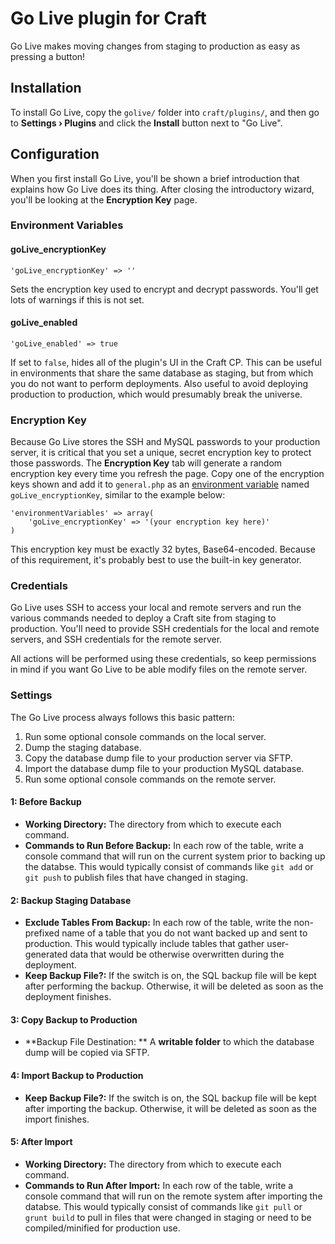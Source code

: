 # Go Live plugin for Craft

Go Live makes moving changes from staging to production as easy as pressing a button!

## Installation

To install Go Live, copy the `golive/` folder into `craft/plugins/`, and then go to **Settings &rsaquo; Plugins** and click the **Install** button next to "Go Live".

## Configuration

When you first install Go Live, you'll be shown a brief introduction that explains how Go Live does its thing. After closing the introductory wizard, you'll be looking at the **Encryption Key** page.

### Environment Variables

#### goLive_encryptionKey
```
'goLive_encryptionKey' => ''

```

Sets the encryption key used to encrypt and decrypt passwords. You'll get lots of warnings if this is not set.

#### goLive_enabled
```
'goLive_enabled' => true

```

If set to `false`, hides all of the plugin's UI in the Craft CP. This can be useful in environments that share the same database as staging, but from which you do not want to perform deployments. Also useful to avoid deploying production to production, which would presumably break the universe.

### Encryption Key

Because Go Live stores the SSH and MySQL passwords to your production server, it is critical that you set a unique, secret encryption key to protect those passwords. The **Encryption Key** tab will generate a random encryption key every time you refresh the page. Copy one of the encryption keys shown and add it to `general.php` as an [environment variable](http://buildwithcraft.com/docs/config-settings#environmentVariables) named `goLive_encryptionKey`, similar to the example below:

```
'environmentVariables' => array(
    'goLive_encryptionKey' => '(your encryption key here)'
)
```

This encryption key must be exactly 32 bytes, Base64-encoded. Because of this requirement, it's probably best to use the built-in key generator.

### Credentials

Go Live uses SSH to access your local and remote servers and run the various commands needed to deploy a Craft site from staging to production. You'll need to provide SSH credentials for the local and remote servers, and SSH credentials for the remote server.

All actions will be performed using these credentials, so keep permissions in mind if you want Go Live to be able modify files on the remote server.

### Settings

The Go Live process always follows this basic pattern:

1. Run some optional console commands on the local server.
1. Dump the staging database.
1. Copy the database dump file to your production server via SFTP.
1. Import the database dump file to your production MySQL database.
1. Run some optional console commands on the remote server.

#### 1: Before Backup
* **Working Directory:** The directory from which to execute each command.
* **Commands to Run Before Backup:** In each row of the table, write a console command that will run on the current system prior to backing up the databse. This would typically consist of commands like `git add` or `git push` to publish files that have changed in staging.

#### 2: Backup Staging Database

* **Exclude Tables From Backup:** In each row of the table, write the non-prefixed name of a table that you do not want backed up and sent to production. This would typically include tables that gather user-generated data that would be otherwise overwritten during the deployment.
* **Keep Backup File?:** If the switch is on, the SQL backup file will be kept after performing the backup. Otherwise, it will be deleted as soon as the deployment finishes.

#### 3: Copy Backup to Production

* **Backup File Destination: ** A **writable folder** to which the database dump will be copied via SFTP.


#### 4: Import Backup to Production

* **Keep Backup File?:** If the switch is on, the SQL backup file will be kept after importing the backup. Otherwise, it will be deleted as soon as the import finishes.

#### 5: After Import

* **Working Directory:** The directory from which to execute each command.
* **Commands to Run After Import:** In each row of the table, write a console command that will run on the remote system after importing the databse. This would typically consist of commands like `git pull` or `grunt build` to pull in files that were changed in staging or need to be compiled/minified for production use.

